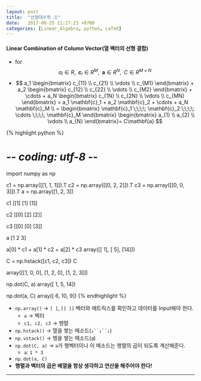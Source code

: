 ```yaml
---
layout: post
title:  "선형대수학 ③"
date:   2017-08-25 11:27:23 +0700
categories: [Linear_Algebra, python, LaTeX]
---
```


#### Linear Combination of Column Vector(열 벡터의 선형 결합)

- for $$ a_i \in R, \;\; \mathbf{c}_i \in R^{M}, \;\; \mathbf{a} \in R^N, \;\; C \in R^{M \times N} $$
- $$ a_1 \begin{bmatrix} c_{11} \\ c_{21} \\ \vdots \\ c_{M1} \end{bmatrix} + a_2 \begin{bmatrix} c_{12} \\ c_{22} \\ \vdots \\ c_{M2} \end{bmatrix} + \cdots + a_N \begin{bmatrix} c_{1N} \\ c_{2N} \\ \vdots \\ c_{MN} \end{bmatrix} = a_1 \mathbf{c}_1 + a_2 \mathbf{c}_2 + \cdots + a_N \mathbf{c}_M \\ = \begin{bmatrix} \mathbf{c}_1 \;\;\;\; \mathbf{c}_2 \;\;\;\; \cdots \;\;\;\; \mathbf{c}_M \end{bmatrix} \begin{bmatrix} a_{1} \\ a_{2} \\ \vdots \\
 a_{N} \end{bmatrix}= C\mathbf{a} $$

{% highlight python %}
# -*- coding: utf-8 -*-

import numpy as np

c1 = np.array([[1, 1, 1]]).T
c2 = np.array([[0, 2, 2]]).T
c3 = np.array([[0, 0, 3]]).T
a = np.array([1, 2, 3])

c1
[[1]
 [1]
 [1]]

c2
[[0]
 [2]
 [2]]

c3
[[0]
 [0]
 [3]]

a
[1 2 3]

a[0] * c1 + a[1] * c2 + a[2] * c3
array([[ 1],
       [ 5],
       [14]])

C = np.hstack([c1, c2, c3])
C

array([[1, 0, 0],
       [1, 2, 0],
       [1, 2, 3]])

np.dot(C, a)
array([ 1,  5, 14])

np.dot(a, C) 
array([ 6, 10,  9])
{% endhighlight %}
- `np.array()` → `[ ]`, `[[ ]]` 벡터와 매트릭스를 확인하고 데이터를 Input해야 한다.
    + `a` → 벡터
    + `c1, c2, c3` → 행렬
- `np.hstack()` → 열을 쌓는 메소드(`↓``↓``↓`)
- `np.vstack()` → 행을 쌓는 메소드(`⇶`)
- `np.dot(C, a)` → `a`가 행벡터이나 이 메소드는 행렬의 곱이 되도록 계산해준다.
    - `a`: `1 * 3`  
- `np.dot(a, C)`
- **행렬과 벡터의 곱은 배열을 항상 생각하고 연산을 해주어야 한다!**

---
